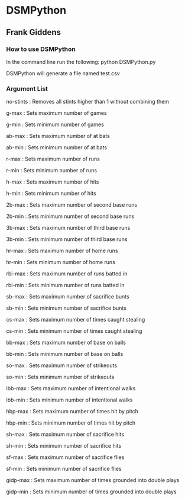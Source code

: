 # DSMPython
## Frank Giddens

### How to use DSMPython

In the command line run the following: python DSMPython.py <argument>

DSMPython will generate a file named test.csv

### Argument List

no-stints : Removes all stints higher than 1 without combining them

g-max <number> : Sets maximum number of games

g-min <number> : Sets minimum number of games

ab-max <number> : Sets maximum number of at bats

ab-min <number> : Sets minimum number of at bats

r-max <number> : Sets maximum number of runs

r-min <number> : Sets minimum number of runs

h-max <number> : Sets maximum number of hits

h-min <number> : Sets minimum number of hits

2b-max <number> : Sets maximum number of second base runs

2b-min <number> : Sets minimum number of second base runs

3b-max <number> : Sets maximum number of third base runs

3b-min <number> : Sets minimum number of third base runs

hr-max <number> : Sets maximum number of home runs

hr-min <number> : Sets minimum number of home runs

rbi-max <number> : Sets maximum number of runs batted in

rbi-min <number> : Sets minimum number of runs batted in

sb-max <number> : Sets maximum number of sacrifice bunts

sb-min <number> : Sets minimum number of sacrifice bunts

cs-max <number> : Sets maximum number of times caught stealing

cs-min <number> : Sets minimum number of times caught stealing

bb-max <number> : Sets maximum number of base on balls

bb-min <number> : Sets minimum number of base on balls

so-max <number> : Sets maximum number of strikeouts

so-min <number> : Sets minimum number of strikeouts

ibb-max <number> : Sets maximum number of intentional walks

ibb-min <number> : Sets minimum number of intentional walks

hbp-max <number> : Sets maximum number of times hit by pitch

hbp-min <number> : Sets minimum number of times hit by pitch

sh-max <number> : Sets maximum number of sacrifice hits

sh-min <number> : Sets minimum number of sacrifice hits

sf-max <number> : Sets maximum number of sacrifice flies

sf-min <number> : Sets minimum number of sacrifice flies

gidp-max <number> : Sets maximum number of times grounded into double plays

gidp-min <number> : Sets minimum number of times grounded into double plays
